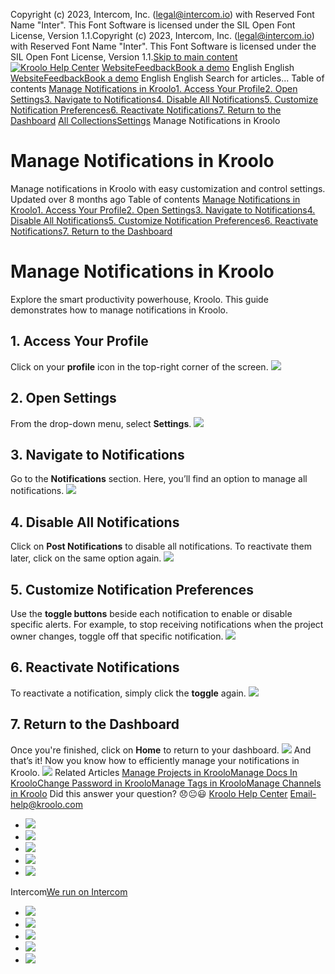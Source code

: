 Copyright (c) 2023, Intercom, Inc. (legal@intercom.io) with Reserved Font Name "Inter". This Font Software is licensed under the SIL Open Font License, Version 1.1.Copyright (c) 2023, Intercom, Inc. (legal@intercom.io) with Reserved Font Name "Inter". This Font Software is licensed under the SIL Open Font License, Version 1.1.[Skip to main content](https://help.kroolo.com/en/articles/9902273-manage-notifications-in-kroolo#main-content)
[![Kroolo Help Center](https://downloads.intercomcdn.com/i/o/h4qkzypg/611116/ee699fbf23fef0f6d8d4f666d84c/37cdcedd14003d8fdcfdeda0a05c09cb)](https://help.kroolo.com/en/)
[Website](https://kroolo.com/)[Feedback](https://kroolo.featurebase.app/)[Book a demo](https://kroolo.com/book-demo)
English
English
[Website](https://kroolo.com/)[Feedback](https://kroolo.featurebase.app/)[Book a demo](https://kroolo.com/book-demo)
English
English
Search for articles...
Table of contents
[Manage Notifications in Kroolo](https://help.kroolo.com/en/articles/9902273-manage-notifications-in-kroolo#h_a5230811ff)[1. Access Your Profile](https://help.kroolo.com/en/articles/9902273-manage-notifications-in-kroolo#h_7021810aa1)[2. Open Settings](https://help.kroolo.com/en/articles/9902273-manage-notifications-in-kroolo#h_9ce68ec36a)[3. Navigate to Notifications](https://help.kroolo.com/en/articles/9902273-manage-notifications-in-kroolo#h_6f7cd12e90)[4. Disable All Notifications](https://help.kroolo.com/en/articles/9902273-manage-notifications-in-kroolo#h_a93883faf4)[5. Customize Notification Preferences](https://help.kroolo.com/en/articles/9902273-manage-notifications-in-kroolo#h_b0643b51ff)[6. Reactivate Notifications](https://help.kroolo.com/en/articles/9902273-manage-notifications-in-kroolo#h_f5f93953bd)[7. Return to the Dashboard](https://help.kroolo.com/en/articles/9902273-manage-notifications-in-kroolo#h_575874fbf6)
[All Collections](https://help.kroolo.com/en/)[Settings](https://help.kroolo.com/en/collections/10446517-settings)
Manage Notifications in Kroolo
# Manage Notifications in Kroolo
Manage notifications in Kroolo with easy customization and control settings.
Updated over 8 months ago
Table of contents
[Manage Notifications in Kroolo](https://help.kroolo.com/en/articles/9902273-manage-notifications-in-kroolo#h_a5230811ff)[1. Access Your Profile](https://help.kroolo.com/en/articles/9902273-manage-notifications-in-kroolo#h_7021810aa1)[2. Open Settings](https://help.kroolo.com/en/articles/9902273-manage-notifications-in-kroolo#h_9ce68ec36a)[3. Navigate to Notifications](https://help.kroolo.com/en/articles/9902273-manage-notifications-in-kroolo#h_6f7cd12e90)[4. Disable All Notifications](https://help.kroolo.com/en/articles/9902273-manage-notifications-in-kroolo#h_a93883faf4)[5. Customize Notification Preferences](https://help.kroolo.com/en/articles/9902273-manage-notifications-in-kroolo#h_b0643b51ff)[6. Reactivate Notifications](https://help.kroolo.com/en/articles/9902273-manage-notifications-in-kroolo#h_f5f93953bd)[7. Return to the Dashboard](https://help.kroolo.com/en/articles/9902273-manage-notifications-in-kroolo#h_575874fbf6)
# Manage Notifications in Kroolo
Explore the smart productivity powerhouse, Kroolo. This guide demonstrates how to manage notifications in Kroolo.
## **1. Access Your Profile**
Click on your **profile** icon in the top-right corner of the screen.
[![](https://downloads.intercomcdn.com/i/o/1186992237/ab0812896c90448a4092449a/4f9250cf-c108-43ea-9b7c-15b1193a44d0.gif?expires=1747842300&signature=8dfe5be8814b94515c4308d4cb6f7ccf5cdb74b842bfdcdeed1046f5b9bbc621&req=dSEvEMB3n4NcXvMW1HO4zS7aTxi4udmshRLPfj59vX41zcbVNwFhj9R3Kw4d%0A0bYKz%2F25g8CKiAIY8Wc%3D%0A)](https://downloads.intercomcdn.com/i/o/1186992237/ab0812896c90448a4092449a/4f9250cf-c108-43ea-9b7c-15b1193a44d0.gif?expires=1747842300&signature=8dfe5be8814b94515c4308d4cb6f7ccf5cdb74b842bfdcdeed1046f5b9bbc621&req=dSEvEMB3n4NcXvMW1HO4zS7aTxi4udmshRLPfj59vX41zcbVNwFhj9R3Kw4d%0A0bYKz%2F25g8CKiAIY8Wc%3D%0A)
## **2. Open Settings**
From the drop-down menu, select **Settings**.
[![](https://downloads.intercomcdn.com/i/o/1186992238/f2d02bba4b150cbdb928620d/6aa5564b-49c4-4f20-b5ad-8f8e3bee74cf.png?expires=1747842300&signature=41ab496959e6d68ab8a49870838dc0722913a918564891d729edce380e75754f&req=dSEvEMB3n4NcUfMW1HO4zRDx2DVRsUfkJb%2FTJmHiePvebL7hRlGumTDT%2B3bH%0A5P4jHvFFpbIkFSi%2Br4E%3D%0A)](https://downloads.intercomcdn.com/i/o/1186992238/f2d02bba4b150cbdb928620d/6aa5564b-49c4-4f20-b5ad-8f8e3bee74cf.png?expires=1747842300&signature=41ab496959e6d68ab8a49870838dc0722913a918564891d729edce380e75754f&req=dSEvEMB3n4NcUfMW1HO4zRDx2DVRsUfkJb%2FTJmHiePvebL7hRlGumTDT%2B3bH%0A5P4jHvFFpbIkFSi%2Br4E%3D%0A)
## **3. Navigate to Notifications**
Go to the **Notifications** section. Here, you’ll find an option to manage all notifications.
[![](https://downloads.intercomcdn.com/i/o/1186992252/9c27506a35e8f0d18dcfdd84/9fb7da5a-3b0e-460a-9db0-b2075cbc35b8.gif?expires=1747842300&signature=d4e8a888ea3dee8ea3d95f112b784e88de418968ce8562eabb8644c2d5515982&req=dSEvEMB3n4NaW%2FMW1HO4zbEsWoh1KOHeAJkYa7FgxRVXNoyCzxJ8sai4ruO5%0A%2B0s47JfiwUSlCEb1eBs%3D%0A)](https://downloads.intercomcdn.com/i/o/1186992252/9c27506a35e8f0d18dcfdd84/9fb7da5a-3b0e-460a-9db0-b2075cbc35b8.gif?expires=1747842300&signature=d4e8a888ea3dee8ea3d95f112b784e88de418968ce8562eabb8644c2d5515982&req=dSEvEMB3n4NaW%2FMW1HO4zbEsWoh1KOHeAJkYa7FgxRVXNoyCzxJ8sai4ruO5%0A%2B0s47JfiwUSlCEb1eBs%3D%0A)
## **4. Disable All Notifications**
Click on **Post Notifications** to disable all notifications. To reactivate them later, click on the same option again.
[![](https://downloads.intercomcdn.com/i/o/1186992242/8a2eed2a43a557cca5bd00d8/8f8565a6-905b-4d93-b141-f9436308b04e.gif?expires=1747842300&signature=8472afa44400ed1cf5fb3ad62ae22172dbe93d2b6b67798720f8cf3a0e52e67c&req=dSEvEMB3n4NbW%2FMW1HO4zUgNmg6qm5BzSx7cGvEY0YBDJwLlTuVBLtHaEZVc%0ANiSijl3uw0yQ09sUyiE%3D%0A)](https://downloads.intercomcdn.com/i/o/1186992242/8a2eed2a43a557cca5bd00d8/8f8565a6-905b-4d93-b141-f9436308b04e.gif?expires=1747842300&signature=8472afa44400ed1cf5fb3ad62ae22172dbe93d2b6b67798720f8cf3a0e52e67c&req=dSEvEMB3n4NbW%2FMW1HO4zUgNmg6qm5BzSx7cGvEY0YBDJwLlTuVBLtHaEZVc%0ANiSijl3uw0yQ09sUyiE%3D%0A)
## **5. Customize Notification Preferences**
Use the **toggle buttons** beside each notification to enable or disable specific alerts. 
For example, to stop receiving notifications when the project owner changes, toggle off that specific notification. 
[![](https://downloads.intercomcdn.com/i/o/1186992244/11fc9c3cd84f892554436351/553b486a-a252-40b9-a225-b15d31145e6b.gif?expires=1747842300&signature=8e74af39082508f2bb9a8b4f26cd236e673994cc498a19506f2536e21df1c6d9&req=dSEvEMB3n4NbXfMW1HO4zTIG96QoydPffBedDiIrbOd%2BrEEMSIJ884Z2jUlr%0APW5orz1gj1Lqp%2FPOmR4%3D%0A)](https://downloads.intercomcdn.com/i/o/1186992244/11fc9c3cd84f892554436351/553b486a-a252-40b9-a225-b15d31145e6b.gif?expires=1747842300&signature=8e74af39082508f2bb9a8b4f26cd236e673994cc498a19506f2536e21df1c6d9&req=dSEvEMB3n4NbXfMW1HO4zTIG96QoydPffBedDiIrbOd%2BrEEMSIJ884Z2jUlr%0APW5orz1gj1Lqp%2FPOmR4%3D%0A)
## **6. Reactivate Notifications**
To reactivate a notification, simply click the **toggle** again.
[![](https://downloads.intercomcdn.com/i/o/1186992245/482487e99b56fad61595c7fe/d77de34d-f559-416d-9656-da2c16d46dfe.gif?expires=1747842300&signature=2d348524467a0a35adee2e04ccfc27f4d7ebbbfdd00e18896cb73def7dde82d8&req=dSEvEMB3n4NbXPMW1HO4zUP0QSqPrjCgrSfs5D8F%2BkjVc2a%2FlSZWIz6p8%2BKU%0AdzS76oVhlBjG6QAVJoQ%3D%0A)](https://downloads.intercomcdn.com/i/o/1186992245/482487e99b56fad61595c7fe/d77de34d-f559-416d-9656-da2c16d46dfe.gif?expires=1747842300&signature=2d348524467a0a35adee2e04ccfc27f4d7ebbbfdd00e18896cb73def7dde82d8&req=dSEvEMB3n4NbXPMW1HO4zUP0QSqPrjCgrSfs5D8F%2BkjVc2a%2FlSZWIz6p8%2BKU%0AdzS76oVhlBjG6QAVJoQ%3D%0A)
## **7. Return to the Dashboard**
Once you're finished, click on **Home** to return to your dashboard.
[![](https://downloads.intercomcdn.com/i/o/1186992246/3efee3e466e83d5034e26e97/21d50e3c-a1bc-41e6-8568-cfeda400ac8f.gif?expires=1747842300&signature=2c395cc3b6cf21d2b8e9af2699751e5a7888d51a5b6b990b06b6c4e217a9886e&req=dSEvEMB3n4NbX%2FMW1HO4zVqaa2Yc8%2BxVCjRNqUQ%2Bl3OgnVAW%2FZZjamuLLrT2%0AB8fGRJlJHO68xtjjC4A%3D%0A)](https://downloads.intercomcdn.com/i/o/1186992246/3efee3e466e83d5034e26e97/21d50e3c-a1bc-41e6-8568-cfeda400ac8f.gif?expires=1747842300&signature=2c395cc3b6cf21d2b8e9af2699751e5a7888d51a5b6b990b06b6c4e217a9886e&req=dSEvEMB3n4NbX%2FMW1HO4zVqaa2Yc8%2BxVCjRNqUQ%2Bl3OgnVAW%2FZZjamuLLrT2%0AB8fGRJlJHO68xtjjC4A%3D%0A)
And that’s it! Now you know how to efficiently manage your notifications in Kroolo.
[![](https://downloads.intercomcdn.com/i/o/1186999420/56b81158db22057b61558250/cta+2.png?expires=1747842300&signature=9ad8168c7f3dabe00a3c9c3bc012c1dd117dd7a483af49603171ced1c1460616&req=dSEvEMB3lIVdWfMW1HO4zfpWZCj1YlrEfMtCvcfzJVsv2oII1TDA%2F%2BU9VPzv%0AbJ%2FcXliW969jGXOdFxg%3D%0A)](https://kroolo.com/)
Related Articles
[Manage Projects in Kroolo](https://help.kroolo.com/en/articles/9795542-manage-projects-in-kroolo)[Manage Docs In Kroolo](https://help.kroolo.com/en/articles/9881055-manage-docs-in-kroolo)[Change Password in Kroolo](https://help.kroolo.com/en/articles/9891550-change-password-in-kroolo)[Manage Tags in Kroolo](https://help.kroolo.com/en/articles/9895543-manage-tags-in-kroolo)[Manage Channels in Kroolo](https://help.kroolo.com/en/articles/9955151-manage-channels-in-kroolo)
Did this answer your question?
😞😐😃
[Kroolo Help Center](https://help.kroolo.com/en/)
Email-help@kroolo.com
  * [![](https://intercom.help/kroolo/assets/svg/icon:social-facebook/FFFFFF)](https://www.facebook.com/profile.php?id=61553808299270)
  * [![](https://intercom.help/kroolo/assets/svg/icon:social-linkedin/FFFFFF)](https://www.linkedin.com/company/getkroolo)
  * [![](https://intercom.help/kroolo/assets/svg/icon:social-instagram/FFFFFF)](https://www.instagram.com/getkroolo)
  * [![](https://intercom.help/kroolo/assets/svg/icon:social-youtube/FFFFFF)](https://www.youtube.com/@getkroolo/featured)
  * [![](https://intercom.help/kroolo/assets/svg/icon:social-twitter-x/FFFFFF)](https://www.twitter.com/getkroolo)


Intercom[We run on Intercom](https://www.intercom.com/intercom-link?company=Kroolo&solution=customer-support&utm_campaign=intercom-link&utm_content=We+run+on+Intercom&utm_medium=help-center&utm_referrer=https%3A%2F%2Fhelp.kroolo.com%2Fen%2Farticles%2F9902273-manage-notifications-in-kroolo&utm_source=desktop-web)
  * [![](https://intercom.help/kroolo/assets/svg/icon:social-facebook/FFFFFF)](https://www.facebook.com/profile.php?id=61553808299270)
  * [![](https://intercom.help/kroolo/assets/svg/icon:social-linkedin/FFFFFF)](https://www.linkedin.com/company/getkroolo)
  * [![](https://intercom.help/kroolo/assets/svg/icon:social-instagram/FFFFFF)](https://www.instagram.com/getkroolo)
  * [![](https://intercom.help/kroolo/assets/svg/icon:social-youtube/FFFFFF)](https://www.youtube.com/@getkroolo/featured)
  * [![](https://intercom.help/kroolo/assets/svg/icon:social-twitter-x/FFFFFF)](https://www.twitter.com/getkroolo)


